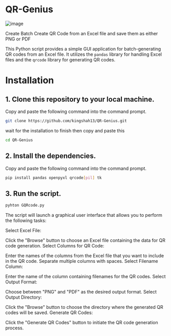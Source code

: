 # QR-Genius

![image](https://github.com/kingshah13/QR-Genius/assets/67662365/36e0f626-13ca-4f1e-b817-4945298508cc)

Create Batch Create QR Code from an Excel file and save them as either PNG or PDF

This Python script provides a simple GUI application for batch-generating QR codes from an Excel file. It utilizes the `pandas` library for handling Excel files and the `qrcode` library for generating QR codes.

# Installation

## 1. Clone this repository to your local machine.
Copy and paste the following command into the command prompt.

```bash
git clone https://github.com/kingshah13/QR-Genius.git
```
wait for the installation to finish then
copy and paste this

```bash
cd QR-Genius
```
## 2. Install the dependencies.
  Copy and paste the following command into the command prompt.
```bash
pip install pandas openpyxl qrcode[pil] tk
```

## 3. Run the script.
```bash
pyhton GQRcode.py
```

The script will launch a graphical user interface that allows you to perform the following tasks:

Select Excel File:

Click the "Browse" button to choose an Excel file containing the data for QR code generation.
  Select Columns for QR Code:

Enter the names of the columns from the Excel file that you want to include in the QR code. Separate multiple columns with spaces.
  Select Filename Column:

Enter the name of the column containing filenames for the QR codes.
  Select Output Format:

Choose between "PNG" and "PDF" as the desired output format.
  Select Output Directory:

Click the "Browse" button to choose the directory where the generated QR codes will be saved.
  Generate QR Codes:

Click the "Generate QR Codes" button to initiate the QR code generation process.
